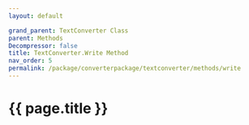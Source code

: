 ```yaml
---
layout: default

grand_parent: TextConverter Class
parent: Methods
Decompressor: false
title: TextConverter.Write Method
nav_order: 5
permalink: /package/converterpackage/textconverter/methods/write
---
```

# {{ page.title }}